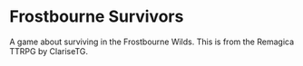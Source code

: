 # Frostbourne Survivors
A game about surviving in the Frostbourne Wilds. This is from the Remagica TTRPG by ClariseTG.
